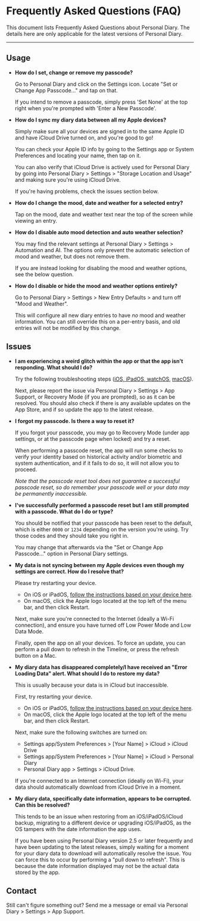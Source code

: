 # Frequently Asked Questions (FAQ)

This document lists Frequently Asked Questions about Personal Diary. The details here are only applicable for the latest versions of Personal Diary.

---

## Usage

- **How do I set, change or remove my passcode?**

    Go to Personal Diary and click on the Settings icon. Locate "Set or Change App Passcode..." and tap on that.

    If you intend to remove a passcode, simply press 'Set None' at the top right when you're prompted with 'Enter a New Passcode'.


- **How do I sync my diary data between all my Apple devices?**

    Simply make sure all your devices are signed in to the same Apple ID and have iCloud Drive turned on, and you're good to go!

    You can check your Apple ID info by going to the Settings app or System Preferences and locating your name, then tap on it.

    You can also verify that iCloud Drive is actively used for Personal Diary by going into Personal Diary \> Settings \> "Storage Location and Usage" and making sure you're using iCloud Drive.

    If you're having problems, check the issues section below.

- **How do I change the mood, date and weather for a selected entry?**

    Tap on the mood, date and weather text near the top of the screen while viewing an entry.

- **How do I disable auto mood detection and auto weather selection?**

    You may find the relevant settings at Personal Diary \> Settings \> Automation and AI. The options only prevent the automatic selection of mood and weather, but does not remove them.

    If you are instead looking for disabling the mood and weather options, see the below question.

- **How do I disable or hide the mood and weather options entirely?**

    Go to Personal Diary \> Settings \> New Entry Defaults \> and turn off "Mood and Weather".

    This will configure all new diary entries to have _no_ mood and weather information. You can still override this on a per-entry basis, and old entries will not be modified by this change.

## Issues

- **I am experiencing a weird glitch within the app or that the app isn't responding. What should I do?**

    Try the following troubleshooting steps ([iOS, iPadOS, watchOS](https://support.apple.com/en-us/HT201398), [macOS](https://support.apple.com/en-us/HT201276)).

    Next, please report the issue via Personal Diary \> Settings \> App Support, or Recovery Mode (if you are prompted), so as it can be resolved. You should also check if there is any available updates on the App Store, and if so update the app to the latest release.

- **I forgot my passcode. Is there a way to reset it?**

    If you forgot your passcode, you may go to Recovery Mode (under app settings, or at the passcode page when locked) and try a reset.

    When performing a passcode reset, the app will run some checks to verify your identity based on historical activity and/or biometric and system authentication, and if it fails to do so, it will not allow you to proceed.

    _Note that the passcode reset tool does not guarantee a successful passcode reset, so do remember your passcode well or your data may be permanently inaccessible._

- **I've successfully performed a passcode reset but I am still prompted with a passcode. What do I do or type?**

    You should be notified that your passcode has been reset to the default, which is either `0000` or `1234` depending on the version you're using. Try those codes and they should take you right in.

    You may change that afterwards via the "Set or Change App Passcode..." option in Personal Diary settings.

- **My data is not syncing between my Apple devices even though my settings are correct. How do I resolve that?**

    Please try restarting your device.
    - On iOS or iPadOS, [follow the instructions based on your device here](https://support.apple.com/en-us/HT201559).
    - On macOS, click the Apple logo located at the top left of the menu bar, and then click Restart.

    Next, make sure you're connected to the Internet (ideally a Wi-Fi connection), and ensure you have turned off Low Power Mode and Low Data Mode.

    Finally, open the app on all your devices. To force an update, you can perform a pull down to refresh in the Timeline, or press the refresh button on a Mac.

- **My diary data has disappeared completely/I have received an "Error Loading Data" alert. What should I do to restore my data?**

    This is usually because your data is in iCloud but inaccessible.

    First, try restarting your device.
    - On iOS or iPadOS, [follow the instructions based on your device here](https://support.apple.com/en-us/HT201559).
    - On macOS, click the Apple logo located at the top left of the menu bar, and then click Restart.

    Next, make sure the following switches are turned on:
    - Settings app/System Preferences \> \[Your Name\] \> iCloud \> iCloud Drive
    - Settings app/System Preferences \> \[Your Name\] \> iCloud \> Personal Diary
    - Personal Diary app \> Settings \> iCloud Drive.

    If you're connected to an Internet connection (ideally on Wi-Fi), your data should automatically download from iCloud Drive in a moment.

- **My diary data, specifically date information, appears to be corrupted. Can this be resolved?**

    This tends to be an issue when restoring from an iOS/iPadOS/iCloud backup, migrating to a different device or upgrading iOS/iPadOS, as the OS tampers with the date information the app uses.

    If you have been using Personal Diary version 2.5 or later frequently and have been updating to the latest releases, simply waiting for a moment for your diary data to download will automatically resolve the issue. You can force this to occur by performing a "pull down to refresh". This is because the date information displayed may not be the actual data stored by the app.

## Contact

Still can't figure something out? Send me a message or email via Personal Diary \> Settings \> App Support.
